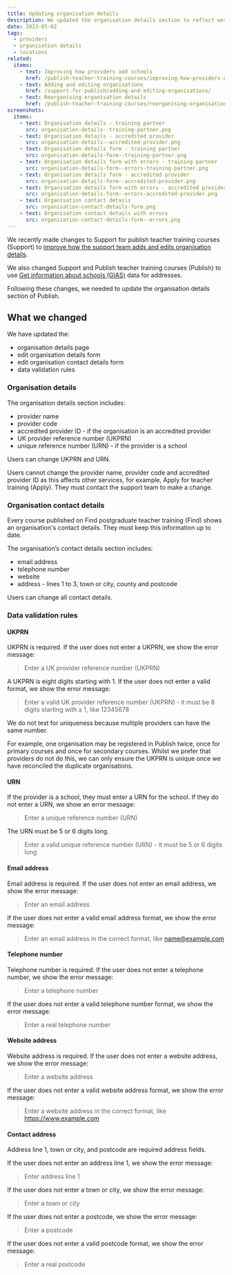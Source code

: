 ```yaml
---
title: Updating organisation details
description: We updated the organisation details section to reflect work done on adding and editing organisations in Support
date: 2023-05-02
tags:
  - providers
  - organisation details
  - locations
related:
  items:
    - text: Improving how providers add schools
      href: /publish-teacher-training-courses/improving-how-providers-add-schools/
    - text: Adding and editing organisations
      href: /support-for-publish/adding-and-editing-organisations/
    - text: Reorganising organisation details
      href: /publish-teacher-training-courses/reorganising-organisation-details/
screenshots:
  items:
    - text: Organisation details - training partner
      src: organisation-details--training-partner.png
    - text: Organisation details - accredited provider
      src: organisation-details--accredited-provider.png
    - text: Organisation details form - training partner
      src: organisation-details-form--training-partner.png
    - text: Organisation details form with errors - training partner
      src: organisation-details-form--errors-training-partner.png
    - text: Organisation details form - accredited provider
      src: organisation-details-form--accredited-provider.png
    - text: Organisation details form with errors - accredited provider
      src: organisation-details-form--errors-accredited-provider.png
    - text: Organisation contact details
      src: organisation-contact-details-form.png
    - text: Organisation contact details with errors
      src: organisation-contact-details-form--errors.png
---
```


We recently made changes to Support for publish teacher training courses (Support) to [improve how the support team adds and edits organisation details](/support-for-publish/adding-and-editing-organisations/).

We also changed Support and Publish teacher training courses (Publish) to use [Get information about schools (GIAS)](https://www.get-information-schools.service.gov.uk/) data for addresses.

Following these changes, we needed to update the organisation details section of Publish.

## What we changed

We have updated the:

- organisation details page
- edit organisation details form
- edit organisation contact details form
- data validation rules

### Organisation details

The organisation details section includes:

- provider name
- provider code
- accredited provider ID - if the organisation is an accredited provider
- UK provider reference number (UKPRN)
- unique reference number (URN) - if the provider is a school

Users can change UKPRN and URN.

Users cannot change the provider name, provider code and accredited provider ID as this affects other services, for example, Apply for teacher training (Apply). They must contact the support team to make a change.

### Organisation contact details

Every course published on Find postgraduate teacher training (Find) shows an organisation's contact details. They must keep this information up to date.

The organisation’s contact details section includes:

- email address
- telephone number
- website
- address - lines 1 to 3, town or city, county and postcode

Users can change all contact details.

### Data validation rules

#### UKPRN

UKPRN is required. If the user does not enter a UKPRN, we show the error message:

> Enter a UK provider reference number (UKPRN)

A UKPRN is eight digits starting with 1. If the user does not enter a valid format, we show the error message:

> Enter a valid UK provider reference number (UKPRN) - it must be 8 digits starting with a 1, like 12345678

We do not test for uniqueness because multiple providers can have the same number.

For example, one organisation may be registered in Publish twice, once for primary courses and once for secondary courses. Whilst we prefer that providers do not do this, we can only ensure the UKPRN is unique once we have reconciled the duplicate organisations.

#### URN

If the provider is a school, they must enter a URN for the school. If they do not enter a URN, we show an error message:

> Enter a unique reference number (URN)

The URN must be 5 or 6 digits long.

> Enter a valid unique reference number (URN) - it must be 5 or 6 digits long

#### Email address

Email address is required. If the user does not enter an email address, we show the error message:

> Enter an email address

If the user does not enter a valid email address format, we show the error message:

> Enter an email address in the correct format, like name@example.com

#### Telephone number

Telephone number is required. If the user does not enter a telephone number, we show the error message:

> Enter a telephone number

If the user does not enter a valid telephone number format, we show the error message:

> Enter a real telephone number

#### Website address

Website address is required. If the user does not enter a website address, we show the error message:

> Enter a website address

If the user does not enter a valid website address format, we show the error message:

> Enter a website address in the correct format, like https://www.example.com

#### Contact address

Address line 1, town or city, and postcode are required address fields.

If the user does not enter an address line 1, we show the error message:

> Enter address line 1

If the user does not enter a town or city, we show the error message:

> Enter a town or city

If the user does not enter a postcode, we show the error message:

> Enter a postcode

If the user does not enter a valid postcode format, we show the error message:

> Enter a real postcode
